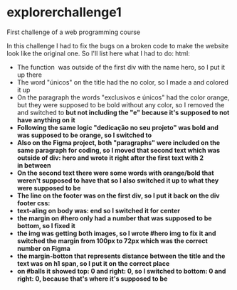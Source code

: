 # explorerchallenge1
First challenge of a web programming course 

In this challenge I had to fix the bugs on a broken code to make the website look like the original one. So I'll list here what I had to do:
html:
- The function <img> was outside of the first div with the name hero, so I put it up there
- The word "únicos" on the title had the no color, so I made a <span> and colored it up
- On the paragraph the words "exclusivos e únicos" had the color orange, but they were supposed to be bold without any color, so I removed the <span> and switched to <strong> but not including the "e" because it's supposed to not have anything on it
- Following the same logic "dedicação no seu projeto" was bold and was supposed to be orange, so I switched <strong> to <span>
- Also on the Figma project, both "paragraphs" were included on the same paragraph for coding, so I moved that second text which was outside of div: hero and wrote it right after the first text with 2 <br> in between
- On the second text there were some words with orange/bold that weren't supposed to have that so I also switched it up to what they were supposed to be
- The line on the footer was on the first div, so I put it back on the div footer
css:
- text-aling on body was: end so I switched it for center
- the margin on #hero only had a number that was supposed to be bottom, so I fixed it
- the img was getting both images, so I wrote #hero img to fix it and switched the margin from 100px to 72px which was the correct number on Figma
- the margin-botton that represents distance between the title and the text was on h1 span, so I put it on the correct place
- on #balls it showed top: 0 and right: 0, so I switched to bottom: 0 and right: 0, because that's where it's supposed to be

